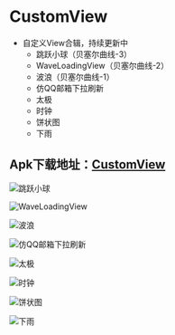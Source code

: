 # CustomView

 - 自定义View合辑，持续更新中
   - 跳跃小球（贝塞尔曲线-3）
   - WaveLoadingView（贝塞尔曲线-2）
   - 波浪（贝塞尔曲线-1）
   - 仿QQ邮箱下拉刷新
   - 太极
   - 时钟
   - 饼状图
   - 下雨
 
## **Apk下载地址：[CustomView](https://www.pgyer.com/CustomView)**


![跳跃小球](screenshot/PointBeatView.gif)

![WaveLoadingView](screenshot/WaveLoadingView.gif)

![波浪](screenshot/WaveView.gif)

![仿QQ邮箱下拉刷新](screenshot/CircleRefreshView.gif)

![太极](screenshot/TaiJiView.gif)

![时钟](screenshot/ClockView.gif)

![饼状图](screenshot/PercentageView.gif)

![下雨](screenshot/RainView.gif)